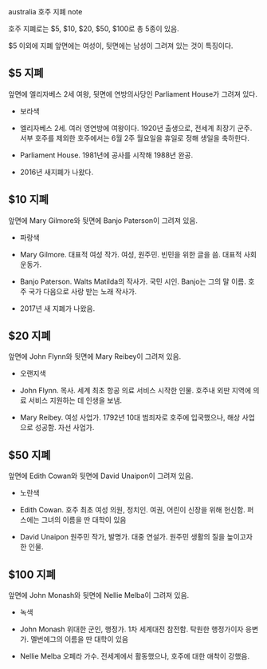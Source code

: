 australia
호주 지폐
note

호주 지폐로는 $5, $10, $20, $50, $100로 총 5종이 있음.

$5 이외에 지폐 앞면에는 여성이, 뒷면에는 남성이 그려져 있는 것이 특징이다.

## $5 지폐

앞면에 엘리자베스 2세 여왕, 뒷면에 연방의사당인 Parliament House가 그려져 있다.

 * 보라색
 
 * 엘리자베스 2세. 여러 영연방에 여왕이다. 1920년 출생으로, 전세계 최장기 군주. 서부 호주를 제외한 호주에서는 6월 2주 월요일을 휴일로 정해 생일을 축하한다.

 * Parliament House. 1981년에 공사를 시작해 1988년 완공. 

 * 2016년 새지폐가 나왔다.

## $10 지폐

앞면에 Mary Gilmore와 뒷면에 Banjo Paterson이 그려져 있음.

 * 파랑색
 
 * Mary Gilmore. 대표적 여성 작가. 여성, 원주민. 빈민을 위한 글을 씀. 대표적 사회 운동가.

 * Banjo Paterson. Walts Matilda의 작사가. 국민 시인. Banjo는 그의 말 이름. 호주 국가 다음으로 사랑 받는 노래 작사가. 

 * 2017년 새 지폐가 나왔음.

## $20 지폐

앞면에 John Flynn와 뒷면에 Mary Reibey이 그려져 있음.

 * 오랜지색
 
 * John Flynn. 목사. 세계 최초 항공 의료 서비스 시작한 인물. 호주내 외딴 지역에 의료 서비스 지원하는 데 인생을 보냄.

 * Mary Reibey. 여성 사업가. 1792년 10대 범죄자로 호주에 입국했으나, 해상 사업으로 성공함. 자선 사업가.

## $50 지폐

앞면에 Edith Cowan와 뒷면에 David Unaipon이 그려져 있음.

 * 노란색
 
 * Edith Cowan. 호주 최초 여성 의원, 정치인. 여권, 어린이 신장을 위해 헌신함. 퍼스에는 그녀의 이름을 딴 대학이 있음

 * David Unaipon 원주민 작가, 발명가. 대중 연설가. 원주민 생활의 질을 높이고자 한 인물. 

## $100 지폐

앞면에 John Monash와 뒷면에 Nellie Melba이 그려져 있음.

 * 녹색
 
 * John Monash 위대한 군인, 행정가. 1차 세계대전 참전함. 탁원한 행정가이자 응변가. 멜번에그의 이름을 딴 대학이 있음

 * Nellie Melba 오페라 가수. 전세계에서 활동했으나, 호주에 대한 애착이 강했음.
